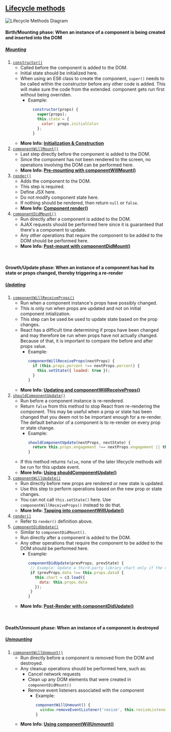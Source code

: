 ##  [Lifecycle methods](https://developmentarc.gitbooks.io/react-indepth/content/life_cycle/lifecycle_methods_overview.html)

![Lifecycle Methods Diagram](https://cdn.pbrd.co/images/GFD1P74.png)

#### Birth/Mounting phase: When an instance of a component is being created and inserted into the DOM
##### [Mounting](https://facebook.github.io/react/docs/react-component.html#mounting)
1. [`constructor()`](https://facebook.github.io/react/docs/react-component.html#constructor)
    * Called before the component is added to the DOM.
    * Initial state should be initialized here.
    * When using an ES6 class to create the component, `super()` needs to be called within the constructor before any other code is added. This will make sure the code from the extended. component gets run first without being overriden.
      * Example: 
          ```js
            constructor(props) {
              super(props);
              this.state = {
                color: props.initialColor
              };
            }
        ```
    * **More Info: [Initialization & Construction](https://developmentarc.gitbooks.io/react-indepth/content/life_cycle/birth/initialization_and_construction.html)**
2. [`componentWillMount()`](https://facebook.github.io/react/docs/react-component.html#componentwillmount)
    * Last step directly before the component is added to the DOM.
    * Since the component has not been rendered to the screen, no operations involving the DOM can be performed here.
    * **More Info: [Pre-mounting with componentWillMount()](https://developmentarc.gitbooks.io/react-indepth/content/life_cycle/birth/premounting_with_componentwillmount.html)**
3. [`render()`](https://facebook.github.io/react/docs/react-component.html#render)
    * Adds the component to the DOM.
    * This step is required.
    * Define JSX here.
    * Do not modify component state here.
    * If nothing should be rendered, then return `null` or `false`.
    * **More Info: [Component render()](https://developmentarc.gitbooks.io/react-indepth/content/life_cycle/birth/component_render.html)**
4. [`componentDidMount()`](https://facebook.github.io/react/docs/react-component.html#componentdidmount)
    * Run directly after a component is added to the DOM.
    * AJAX requests should be performed here since it is guaranteed that there's a component to update.
    * Any other operations that require the component to be added to the DOM should be performed here.
    * **More Info: [Post-mount with componentDidMount()](https://developmentarc.gitbooks.io/react-indepth/content/life_cycle/birth/post_mount_with_component_did_mount.html)**
    
<br>

#### Growth/Update phase: When an instance of a component has had its state or props changed, thereby triggering a re-render
##### [Updating](https://facebook.github.io/react/docs/react-component.html#updating)
1. [`componentWillReceiveProps()`](https://facebook.github.io/react/docs/react-component.html#componentwillreceiveprops)
    * Run when a component instance's props have possibly changed.
    * This is only run when props are updated and not on initial component intialization.
    * This step can be used be used to update state based on the prop changes.
    * React has a difficult time determining if props have been changed and may therefore be run when props have not actually changed. Because of that, it is important to compare the before and after props value.
      * Example:
          ```js
          componentWillReceiveProps(nextProps) {
            if (this.props.percent !== nextProps.percent) {
              this.setState({ loaded: true });
            }
          }
          ```
    * **More Info: [Updating and componentWillReceiveProps()](https://developmentarc.gitbooks.io/react-indepth/content/life_cycle/update/component_will_receive_props.html)**
2. [`shouldComponentUpdate()`](https://facebook.github.io/react/docs/react-component.html#shouldcomponentupdate)
    * Run before a component instance is re-rendered.
    * Return `false` from this method to stop React from re-rendering the component. This may be useful when a prop or state has been changed that you deem not to be important enough for a re-render. The default behavior of a component is to re-render on every prop or state change.
      * Example:
          ```js
          shouldComponentUpdate(nextProps, nextState) {
            return this.props.engagement !== nextProps.engagement || this.state.input !== nextState.input;
          }
          ```
    * If this method returns `false`, none of the later lifecycle methods will be run for this update event.
    * **More Info: [Using shouldComponentUpdate()](https://developmentarc.gitbooks.io/react-indepth/content/life_cycle/update/using_should_component_update.html)**
3. [`componentWillUpdate()`](https://facebook.github.io/react/docs/react-component.html#componentwillupdate)
    * Run directly before new props are rendered or new state is updated.
    * Use this step to perform operations based on the new prop or state changes.
    * You can not call `this.setState()` here. Use `componentWillReceiveProps()` instead to do that.
    * **More Info: [Tapping into componentWillUpdate()](https://developmentarc.gitbooks.io/react-indepth/content/life_cycle/update/tapping_into_componentwillupdate.html)** 
4. [`render()`]()
    * Refer to `render()` definition above.
5. [`componentDidUpdate()`](https://facebook.github.io/react/docs/react-component.html#componentdidupdate)
   * Similar to `componentDidMount()`.
   * Run directly after a component is added to the DOM.
   * Any other operations that require the component to be added to the DOM should be performed here.
     * Example:
         ```js
         componentDidUpdate(prevProps, prevState) {
          // Example: Update a third-party library chart only if the data has changed
          if (prevProps.data !== this.props.data) {
            this.chart = c3.load({
              data: this.props.data
            });
          }
        }
         ```
    * **More Info: [Post-Render with componentDidUpdate()](https://developmentarc.gitbooks.io/react-indepth/content/life_cycle/update/postrender_with_componentdidupdate.html)**
    
<br>

#### Death/Unmount phase: When an instance of a component is destroyed
##### [Unmounting](https://facebook.github.io/react/docs/react-component.html#unmounting)
1. [`componentWillUnmount()`](https://facebook.github.io/react/docs/react-component.html#componentwillunmount)
    * Run directly before a component is removed from the DOM and destroyed.
    * Any cleanup operations should be performed here, such as:
      * Cancel network requests
      * Clean up any DOM elements that were created in `componentDidMount()`
      * Remove event listeners associated with the component
        * Example:
            ```js
            componentWillUnmount() {
              window.removeEventListener('resize', this.resizeListener);
            }
            ```
    * **More Info: [Using componentWillUnmount()](https://developmentarc.gitbooks.io/react-indepth/content/life_cycle/death_unmounting_indepth.html)**
